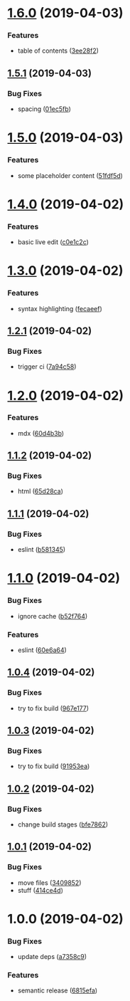 # [1.6.0](https://github.com/SimonSiefke/transparent-observables/compare/v1.5.1...v1.6.0) (2019-04-03)


### Features

* table of contents ([3ee28f2](https://github.com/SimonSiefke/transparent-observables/commit/3ee28f2))

## [1.5.1](https://github.com/SimonSiefke/transparent-observables/compare/v1.5.0...v1.5.1) (2019-04-03)


### Bug Fixes

* spacing ([01ec5fb](https://github.com/SimonSiefke/transparent-observables/commit/01ec5fb))

# [1.5.0](https://github.com/SimonSiefke/transparent-observables/compare/v1.4.0...v1.5.0) (2019-04-03)


### Features

* some placeholder content ([51fdf5d](https://github.com/SimonSiefke/transparent-observables/commit/51fdf5d))

# [1.4.0](https://github.com/SimonSiefke/transparent-observables/compare/v1.3.0...v1.4.0) (2019-04-02)


### Features

* basic live edit ([c0e1c2c](https://github.com/SimonSiefke/transparent-observables/commit/c0e1c2c))

# [1.3.0](https://github.com/SimonSiefke/transparent-observables/compare/v1.2.1...v1.3.0) (2019-04-02)


### Features

* syntax highlighting ([fecaeef](https://github.com/SimonSiefke/transparent-observables/commit/fecaeef))

## [1.2.1](https://github.com/SimonSiefke/transparent-observables/compare/v1.2.0...v1.2.1) (2019-04-02)


### Bug Fixes

* trigger ci ([7a94c58](https://github.com/SimonSiefke/transparent-observables/commit/7a94c58))

# [1.2.0](https://github.com/SimonSiefke/transparent-observables/compare/v1.1.2...v1.2.0) (2019-04-02)


### Features

* mdx ([60d4b3b](https://github.com/SimonSiefke/transparent-observables/commit/60d4b3b))

## [1.1.2](https://github.com/SimonSiefke/transparent-observables/compare/v1.1.1...v1.1.2) (2019-04-02)


### Bug Fixes

* html ([65d28ca](https://github.com/SimonSiefke/transparent-observables/commit/65d28ca))

## [1.1.1](https://github.com/SimonSiefke/transparent-observables/compare/v1.1.0...v1.1.1) (2019-04-02)


### Bug Fixes

* eslint ([b581345](https://github.com/SimonSiefke/transparent-observables/commit/b581345))

# [1.1.0](https://github.com/SimonSiefke/transparent-observables/compare/v1.0.6...v1.1.0) (2019-04-02)


### Bug Fixes

* ignore cache ([b52f764](https://github.com/SimonSiefke/transparent-observables/commit/b52f764))


### Features

* eslint ([60e6a64](https://github.com/SimonSiefke/transparent-observables/commit/60e6a64))

## [1.0.4](https://github.com/SimonSiefke/transparent-observables/compare/v1.0.3...v1.0.4) (2019-04-02)


### Bug Fixes

* try to fix build ([967e177](https://github.com/SimonSiefke/transparent-observables/commit/967e177))

## [1.0.3](https://github.com/SimonSiefke/transparent-observables/compare/v1.0.2...v1.0.3) (2019-04-02)


### Bug Fixes

* try to fix build ([91953ea](https://github.com/SimonSiefke/transparent-observables/commit/91953ea))

## [1.0.2](https://github.com/SimonSiefke/transparent-observables/compare/v1.0.1...v1.0.2) (2019-04-02)


### Bug Fixes

* change build stages ([bfe7862](https://github.com/SimonSiefke/transparent-observables/commit/bfe7862))

## [1.0.1](https://github.com/SimonSiefke/transparent-observables/compare/v1.0.0...v1.0.1) (2019-04-02)


### Bug Fixes

* move files ([3409852](https://github.com/SimonSiefke/transparent-observables/commit/3409852))
* stuff ([414ce4d](https://github.com/SimonSiefke/transparent-observables/commit/414ce4d))

# 1.0.0 (2019-04-02)


### Bug Fixes

* update deps ([a7358c9](https://github.com/SimonSiefke/transparent-observables/commit/a7358c9))


### Features

* semantic release ([6815efa](https://github.com/SimonSiefke/transparent-observables/commit/6815efa))
